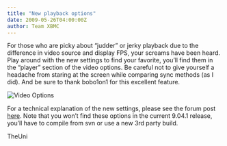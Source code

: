 ```yaml
---
title: "New playback options"
date: 2009-05-26T04:00:00Z
author: Team XBMC
---
```


For those who are picky about “judder” or jerky playback due to the difference in video source and display FPS, your screams have been heard. Play around with the new settings to find your favorite, you’ll find them in the “player” section of the video options. Be careful not to give yourself a headache from staring at the screen while comparing sync methods (as I did). And be sure to thank bobo1on1 for this excellent feature.

![Video Options](/sites/default/files/uploads/smoothvideo.webp)

For a technical explanation of the new settings, please see the forum post [here](https://forum.kodi.tv/showthread.php?pid=336538%23pid336538). Note that you won’t find these options in the current 9.04.1 release, you’ll have to compile from svn or use a new 3rd party build.

TheUni
